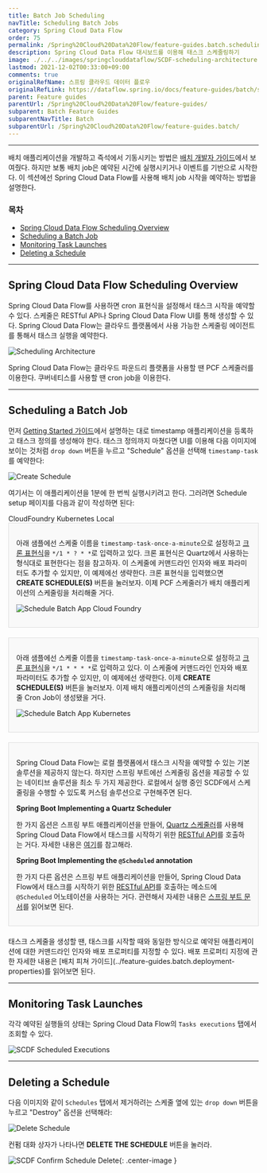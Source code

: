 ```yaml
---
title: Batch Job Scheduling
navTitle: Scheduling Batch Jobs
category: Spring Cloud Data Flow
order: 75
permalink: /Spring%20Cloud%20Data%20Flow/feature-guides.batch.scheduling/
description: Spring Cloud Data Flow 대시보드를 이용해 태스크 스케줄링하기
image: ./../../images/springclouddataflow/SCDF-scheduling-architecture.webp
lastmod: 2021-12-02T00:33:00+09:00
comments: true
originalRefName: 스프링 클라우드 데이터 플로우
originalRefLink: https://dataflow.spring.io/docs/feature-guides/batch/scheduling/
parent: Feature guides
parentUrl: /Spring%20Cloud%20Data%20Flow/feature-guides/
subparent: Batch Feature Guides
subparentNavTitle: Batch
subparentUrl: /Spring%20Cloud%20Data%20Flow/feature-guides.batch/
---
```

<script>defaultLanguages = ['cloud-foundry']</script>

---

배치 애플리케이션을 개발하고 즉석에서 기동시키는 방법은 [배치 개발자 가이드](../batch-developer-guides)에서 보여줬다. 하지만 보통 배치 job은 예약된 시간에 실행시키거나 이벤트를 기반으로 시작한다. 이 섹션에선 Spring Cloud Data Flow를 사용해 배치 job 시작을 예약하는 방법을 설명한다.

### 목차

- [Spring Cloud Data Flow Scheduling Overview](#spring-cloud-data-flow-scheduling-overview)
- [Scheduling a Batch Job](#scheduling-a-batch-job)
- [Monitoring Task Launches](#monitoring-task-launches)
- [Deleting a Schedule](#deleting-a-schedule)

---

## Spring Cloud Data Flow Scheduling Overview

Spring Cloud Data Flow를 사용하면 cron 표현식을 설정해서 태스크 시작을 예약할 수 있다. 스케줄은 RESTful API나 Spring Cloud Data Flow UI를 통해 생성할 수 있다. Spring Cloud Data Flow는 클라우드 플랫폼에서 사용 가능한 스케줄링 에이전트를 통해서 태스크 실행을 예약한다.

![Scheduling Architecture](./../../images/springclouddataflow/SCDF-scheduling-architecture.webp)

Spring Cloud Data Flow는 클라우드 파운드리 플랫폼을 사용할 땐 PCF 스케줄러를 이용한다. 쿠버네티스를 사용할 땐 cron job을 이용한다.

---

## Scheduling a Batch Job

먼저 [Getting Started 가이드](../batch-developer-guides.getting-started)에서 설명하는 대로 timestamp 애플리케이션을 등록하고 태스크 정의를 생성해야 한다. 태스크 정의까지 마쳤다면 UI를 이용해 다음 이미지에 보이는 것처럼 `drop down` 버튼을 누르고 "Schedule" 옵션을 선택해 `timestamp-task`를 예약한다:

![Create Schedule](./../../images/springclouddataflow/SCDF-schedule-timestamp.webp)

여기서는 이 애플리케이션을 1분에 한 번씩 실행시키려고 한다. 그러려면 Schedule setup 페이지를 다음과 같이 작성하면 된다:

<div class="switch-language-wrapper cloud-foundry kubernetes local">
<span class="switch-language cloud-foundry">CloudFoundry</span>
<span class="switch-language kubernetes">Kubernetes</span>
<span class="switch-language local">Local</span>
</div>
<div class="language-only-for-cloud-foundry cloud-foundry kubernetes local"></div>
<div style="border: 1px solid #ddd; padding: 15px; margin-bottom: 20px; background-color: #f9f9f9;">
<p>아래 샘플에선 스케줄 이름을 <code class="highlighter-rouge">timestamp-task-once-a-minute</code>으로 설정하고 <a href="https://docs.pivotal.io/pcf-scheduler/1-5/using-jobs.html#schedule-job">크론 표현식</a>을 <code class="highlighter-rouge">*/1 * ? * *</code>로 입력하고 있다. 크론 표현식은 Quartz에서 사용하는 형식대로 표현한다는 점을 참고하자. 이 스케줄에 커맨드라인 인자와 배포 파라미터도 추가할 수 있지만, 이 예제에선 생략한다. 크론 표현식을 입력했으면 <strong>CREATE SCHEDULE(S)</strong> 버튼을 눌러보자. 이제 PCF 스케줄러가 배치 애플리케이션의 스케줄링을 처리해줄 거다.</p>
<p><img src="./../../images/springclouddataflow/SCDF-schedule-cloud-foundry.webp" alt="Schedule Batch App Cloud Foundry"></p>
</div>
<div class="language-only-for-kubernetes cloud-foundry kubernetes local"></div>
<div style="border: 1px solid #ddd; padding: 15px; margin-bottom: 20px; background-color: #f9f9f9;">
<p>아래 샘플에선 스케줄 이름을 <code class="highlighter-rouge">timestamp-task-once-a-minute</code>으로 설정하고 <a href="https://docs.pivotal.io/pcf-scheduler/1-5/using-jobs.html#schedule-job">크론 표현식</a>을 <code class="highlighter-rouge">*/1 * * * *</code>로 입력하고 있다. 이 스케줄에 커맨드라인 인자와 배포 파라미터도 추가할 수 있지만, 이 예제에선 생략한다. 이제 <strong>CREATE SCHEDULE(S)</strong> 버튼을 눌러보자. 이제 배치 애플리케이션의 스케줄링을 처리해줄 Cron Job이 생성됐을 거다.</p>
<p><img src="./../../images/springclouddataflow/SCDF-schedule-kubernetes.webp" alt="Schedule Batch App Kubernetes"></p>
</div>
<div class="language-only-for-local cloud-foundry kubernetes local"></div>
<div style="border: 1px solid #ddd; padding: 15px; margin-bottom: 20px; background-color: #f9f9f9;">
<p>Spring Cloud Data Flow는 로컬 플랫폼에서 태스크 시작을 예약할 수 있는 기본 솔루션을 제공하지 않는다. 하지만 스프링 부트에선 스케줄링 옵션을 제공할 수 있는 네이티브 솔루션을 최소 두 가지 제공한다. 로컬에서 실행 중인 SCDF에서 스케줄링을 수행할 수 있도록 커스텀 솔루션으로 구현해주면 된다.</p>
<p><strong>Spring Boot Implementing a Quartz Scheduler</strong></p>
<p>한 가지 옵션은 스프링 부트 애플리케이션을 만들어, <a href="http://www.quartz-scheduler.org/">Quartz 스케줄러</a>를 사용해 Spring Cloud Data Flow에서 태스크를 시작하기 위한 <a href="https://docs.spring.io/spring-cloud-dataflow/docs/current/reference/htmlsingle/#api-guide-resources-task-executions">RESTful API</a>를 호출하는 거다. 자세한 내용은 <a href="https://docs.spring.io/spring-boot/docs/current/reference/html/spring-boot-features.html#boot-features-quartz">여기</a>를 참고해라.</p>
<p><strong>Spring Boot Implementing the <code class="highlighter-rouge">@Scheduled</code> annotation</strong></p>
<p>한 가지 다른 옵션은 스프링 부트 애플리케이션을 만들어, Spring Cloud Data Flow에서 태스크를 시작하기 위한 <a href="https://docs.spring.io/spring-cloud-dataflow/docs/current/reference/htmlsingle/#api-guide-resources-task-executions">RESTful API</a>를 호출하는 메소드에 <code class="highlighter-rouge">@Scheduled</code> 어노테이션을 사용하는 거다. 관련해서 자세한 내용은 <a href="../../Spring%20Boot/task-execution-and-scheduling">스프링 부트 문서</a>를 읽어보면 된다.</p>
</div>
태스크 스케줄을 생성할 땐, 태스크를 시작할 때와 동일한 방식으로 예약된 애플리케이션에 대한 커맨드라인 인자와 배포 프로퍼티를 지정할 수 있다. 배포 프로퍼티 지정에 관한 자세한 내용은 [배치 피쳐 가이드](../feature-guides.batch.deployment-properties)를 읽어보면 된다.

---

## Monitoring Task Launches

각각 예약된 실행들의 상태는 Spring Cloud Data Flow의 `Tasks executions` 탭에서 조회할 수 있다.

![SCDF Scheduled Executions](./../../images/springclouddataflow/SCDF-scheduled-executions.webp)

---

## Deleting a Schedule

다음 이미지와 같이 `Schedules` 탭에서 제거하려는 스케줄 옆에 있는 `drop down` 버튼을 누르고 "Destroy" 옵션을 선택해라:

![Delete Schedule](./../../images/springclouddataflow/SCDF-delete-schedule.webp)

컨펌 대화 상자가 나타나면 **DELETE THE SCHEDULE** 버튼을 눌러라.

![SCDF Confirm Schedule Delete](./../../images/springclouddataflow/SCDF-confirm-schedule-delete.webp){: .center-image }